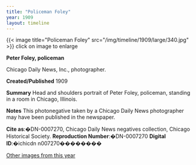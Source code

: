 ```yaml
---
title: "Policeman Foley"
year: 1909
layout: timeline
---
```


{{< image title="Policeman Foley" src="/img/timeline/1909/large/340.jpg" >}}
click on image to enlarge

**__Peter Foley, policeman__**

Chicago Daily News, Inc., photographer.

**Created/Published**
1909

**Summary**
Head and shoulders portrait of Peter Foley, policeman, standing in a room in Chicago, Illinois.

**Notes**
This photonegative taken by a Chicago Daily News photographer may have been published in the newspaper.

__Cite as__:�DN-0007270, Chicago Daily News negatives collection, Chicago Historical Society.
__Reproduction Number__:�DN-0007270
__Digital ID__:�ichicdn n007270�������� 

[Other images from this year](/historical/timeline/1909)